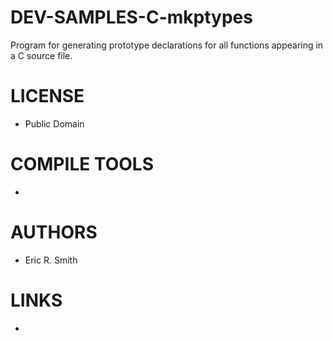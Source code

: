 # DEV-SAMPLES-C-mkptypes
Program for generating prototype declarations for all functions appearing in a C source file.

LICENSE
===============
* Public Domain

COMPILE TOOLS
===============
* 
 
AUTHORS
===============
* Eric R. Smith

LINKS
===============
* 
